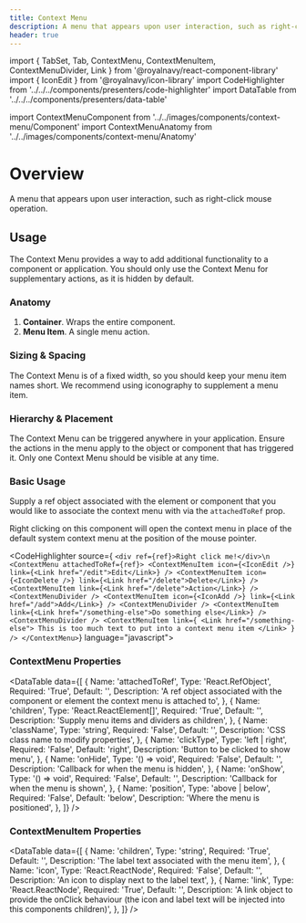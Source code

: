 ```yaml
---
title: Context Menu
description: A menu that appears upon user interaction, such as right-click mouse operation.
header: true
---
```


import { TabSet, Tab, ContextMenu, ContextMenuItem, ContextMenuDivider, Link } from '@royalnavy/react-component-library'
import { IconEdit } from '@royalnavy/icon-library'
import CodeHighlighter from '../../../components/presenters/code-highlighter'
import DataTable from '../../../components/presenters/data-table'

import ContextMenuComponent from '../../images/components/context-menu/Component'
import ContextMenuAnatomy from '../../images/components/context-menu/Anatomy'

# Overview
A menu that appears upon user interaction, such as right-click mouse operation.

<ContextMenuComponent />

## Usage
The Context Menu provides a way to add additional functionality to a component or application. You should only use the Context Menu for supplementary actions, as it is hidden by default.

<TabSet>
<Tab title="Design">

### Anatomy

  <ContextMenuAnatomy />

  1. **Container**. Wraps the entire component.
  1. **Menu Item**. A single menu action.


  ### Sizing & Spacing
  The Context Menu is of a fixed width, so you should keep your menu item names short. We recommend using iconography to supplement a menu item.


  ### Hierarchy & Placement
  The Context Menu can be triggered anywhere in your application. Ensure the actions in the menu apply to the object or component that has triggered it. Only one Context Menu should be visible at any time.

</Tab>

<Tab title="Develop">

### Basic Usage
Supply a ref object associated with the element or component that you would like to associate the context menu with via the `attachedToRef` prop.

Right clicking on this component will open the context menu in place of the default system context menu at the position of the mouse pointer.

<CodeHighlighter source={
`<div ref={ref}>Right click me!</div>\n
<ContextMenu attachedToRef={ref}>
  <ContextMenuItem
    icon={<IconEdit />}
    link={<Link href="/edit">Edit</Link>}
  />
  <ContextMenuItem
    icon={<IconDelete />}
    link={<Link href="/delete">Delete</Link>}
  />
  <ContextMenuItem link={<Link href="/delete">Action</Link>} />
  <ContextMenuDivider />
  <ContextMenuItem
    icon={<IconAdd />}
    link={<Link href="/add">Add</Link>}
  />
  <ContextMenuDivider />
  <ContextMenuItem
    link={<Link href="/something-else">Do something else</Link>}
  />
  <ContextMenuDivider />
  <ContextMenuItem
    link={
      <Link href="/something-else">
        This is too much text to put into a context menu item
      </Link>
    }
  />
</ContextMenu>`} language="javascript">

</CodeHighlighter>

### ContextMenu Properties
<DataTable data={[
  {
    Name: 'attachedToRef',
    Type: 'React.RefObject<HTMLElement>',
    Required: 'True',
    Default: '',
    Description: 'A ref object associated with the component or element the context menu is attached to',
  },
  {
    Name: 'children',
    Type: 'React.ReactElement<ContextMenuItemProps>[]',
    Required: 'True',
    Default: '',
    Description: 'Supply menu items and dividers as children',
  },
  {
    Name: 'className',
    Type: 'string',
    Required: 'False',
    Default: '',
    Description: 'CSS class name to modify properties',
  },
  {
    Name: 'clickType',
    Type: 'left | right',
    Required: 'False',
    Default: 'right',
    Description: 'Button to be clicked to show menu',
  },
  {
    Name: 'onHide',
    Type: '() => void',
    Required: 'False',
    Default: '',
    Description: 'Callback for when the menu is hidden',
  },
  {
    Name: 'onShow',
    Type: '() => void',
    Required: 'False',
    Default: '',
    Description: 'Callback for when the menu is shown',
  },
  {
    Name: 'position',
    Type: 'above | below',
    Required: 'False',
    Default: 'below',
    Description: 'Where the menu is positioned',
  },
]} />

### ContextMenuItem Properties
<DataTable data={[
  {
    Name: 'children',
    Type: 'string',
    Required: 'True',
    Default: '',
    Description: 'The label text associated with the menu item',
  },
  {
    Name: 'icon',
    Type: 'React.ReactNode',
    Required: 'False',
    Default: '',
    Description: 'An icon to display next to the label text',
  },
  {
    Name: 'link',
    Type: 'React.ReactNode',
    Required: 'True',
    Default: '',
    Description: 'A link object to provide the onClick behaviour (the icon and label text will be injected into this components children)',
  },
]} />

</Tab>
</TabSet>
